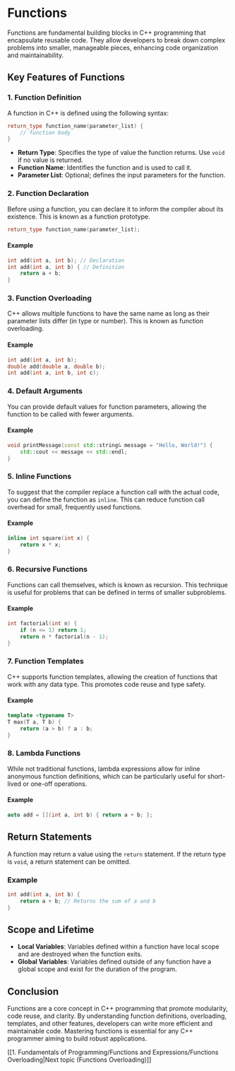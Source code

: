 # Functions

Functions are fundamental building blocks in C++ programming that encapsulate reusable code. They allow developers to break down complex problems into smaller, manageable pieces, enhancing code organization and maintainability.

## Key Features of Functions

### 1. Function Definition

A function in C++ is defined using the following syntax:

```cpp
return_type function_name(parameter_list) {
    // function body
}
```

- **Return Type**: Specifies the type of value the function returns. Use `void` if no value is returned.
- **Function Name**: Identifies the function and is used to call it.
- **Parameter List**: Optional; defines the input parameters for the function.

### 2. Function Declaration

Before using a function, you can declare it to inform the compiler about its existence. This is known as a function prototype.

```cpp
return_type function_name(parameter_list);
```

#### Example

```cpp
int add(int a, int b); // Declaration
int add(int a, int b) { // Definition
    return a + b;
}
```

### 3. Function Overloading

C++ allows multiple functions to have the same name as long as their parameter lists differ (in type or number). This is known as function overloading.

#### Example

```cpp
int add(int a, int b);
double add(double a, double b);
int add(int a, int b, int c);
```

### 4. Default Arguments

You can provide default values for function parameters, allowing the function to be called with fewer arguments.

#### Example

```cpp
void printMessage(const std::string& message = "Hello, World!") {
    std::cout << message << std::endl;
}
```

### 5. Inline Functions

To suggest that the compiler replace a function call with the actual code, you can define the function as `inline`. This can reduce function call overhead for small, frequently used functions.

#### Example

```cpp
inline int square(int x) {
    return x * x;
}
```

### 6. Recursive Functions

Functions can call themselves, which is known as recursion. This technique is useful for problems that can be defined in terms of smaller subproblems.

#### Example

```cpp
int factorial(int n) {
    if (n <= 1) return 1;
    return n * factorial(n - 1);
}
```

### 7. Function Templates

C++ supports function templates, allowing the creation of functions that work with any data type. This promotes code reuse and type safety.

#### Example

```cpp
template <typename T>
T max(T a, T b) {
    return (a > b) ? a : b;
}
```

### 8. Lambda Functions

While not traditional functions, lambda expressions allow for inline anonymous function definitions, which can be particularly useful for short-lived or one-off operations.

#### Example

```cpp
auto add = [](int a, int b) { return a + b; };
```

## Return Statements

A function may return a value using the `return` statement. If the return type is `void`, a return statement can be omitted.

### Example

```cpp
int add(int a, int b) {
    return a + b; // Returns the sum of a and b
}
```

## Scope and Lifetime

- **Local Variables**: Variables defined within a function have local scope and are destroyed when the function exits.
- **Global Variables**: Variables defined outside of any function have a global scope and exist for the duration of the program.

## Conclusion

Functions are a core concept in C++ programming that promote modularity, code reuse, and clarity. By understanding function definitions, overloading, templates, and other features, developers can write more efficient and maintainable code. Mastering functions is essential for any C++ programmer aiming to build robust applications.

[[1. Fundamentals of Programming/Functions and Expressions/Functions Overloading|Next topic (Functions Overloading)]]
